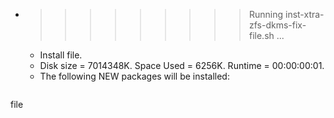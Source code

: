 * >>>>>>>>> Running inst-xtra-zfs-dkms-fix-file.sh ...
  * Install file.
  * Disk size = 7014348K. Space Used = 6256K. Runtime = 00:00:00:01.
  * The following NEW packages will be installed:
  ```bash
file
  ```
